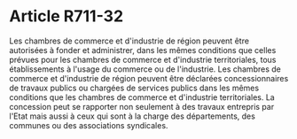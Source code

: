 # Article R711-32

Les chambres de commerce et d'industrie de région peuvent être autorisées à fonder et administrer, dans les mêmes conditions que celles prévues pour les chambres de commerce et d'industrie territoriales, tous établissements à l'usage du commerce ou de l'industrie. Les chambres de commerce et d'industrie de région peuvent être déclarées concessionnaires de travaux publics ou chargées de services publics dans les mêmes conditions que les chambres de commerce et d'industrie territoriales. La concession peut se rapporter non seulement à des travaux entrepris par l'Etat mais aussi à ceux qui sont à la charge des départements, des communes ou des associations syndicales.
